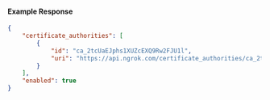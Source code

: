 <!-- Code generated for API Clients. DO NOT EDIT. -->

#### Example Response

```json
{
	"certificate_authorities": [
		{
			"id": "ca_2tcUaEJphs1XUZcEXQ9Rw2FJU1l",
			"uri": "https://api.ngrok.com/certificate_authorities/ca_2tcUaEJphs1XUZcEXQ9Rw2FJU1l"
		}
	],
	"enabled": true
}
```
